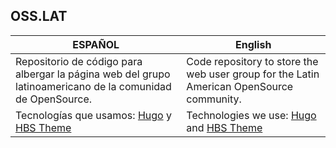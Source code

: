 ## OSS.LAT

| **ESPAÑOL**                                                                                                | **English**                                                                                    |
|------------------------------------------------------------------------------------------------------------|------------------------------------------------------------------------------------------------|
| Repositorio de código para albergar la página web del grupo latinoamericano de la comunidad de OpenSource. | Code repository to store the web user group for the Latin American OpenSource community.       |
| Tecnologías que usamos: [Hugo](https://gohugo.io/) y [HBS Theme](https://hbs.razonyang.com/)            | Technologies we use: [Hugo](https://gohugo.io/) and [HBS Theme](https://hbs.razonyang.com/) |
